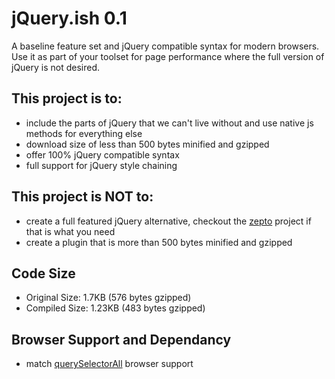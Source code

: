 jQuery.ish 0.1
=========

A baseline feature set and jQuery compatible syntax for modern browsers. Use it as part of your toolset for page performance where the full version of jQuery is not desired.

## This project is to:

- include the parts of jQuery that we can't live without and use native js methods for everything else
- download size of less than 500 bytes minified and gzipped
- offer 100% jQuery compatible syntax
- full support for jQuery style chaining

## This project is NOT to:

- create a full featured jQuery alternative, checkout the [zepto][2] project if that is what you need
- create a plugin that is more than 500 bytes minified and gzipped

## Code Size

- Original Size:  1.7KB (576 bytes gzipped)
- Compiled Size:	1.23KB (483 bytes gzipped)

## Browser Support and Dependancy

- match [querySelectorAll][1] browser support






[1]: https://developer.mozilla.org/en/DOM/Document.querySelectorAll#Browser_compatibility
[2]: http://zeptojs.com